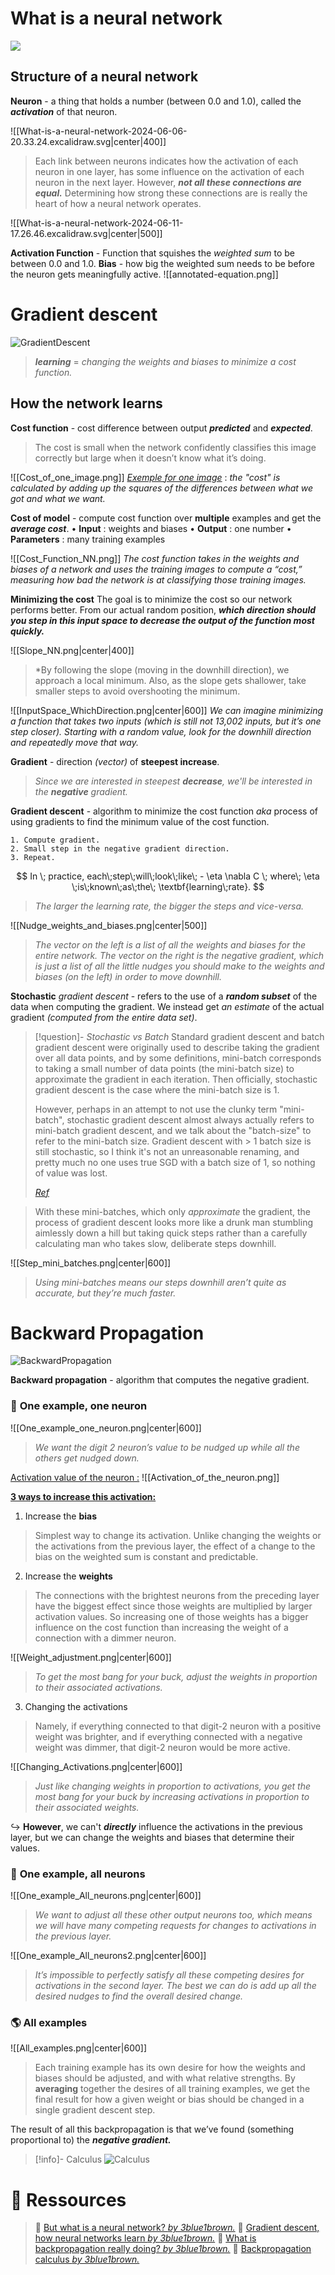 # What is a neural network
![](https://www.youtube.com/watch?v=aircAruvnKk)
## Structure of a neural network

**Neuron** - a thing that holds a number (between 0.0 and 1.0), called the ***activation*** of that neuron.

![[What-is-a-neural-network-2024-06-06-20.33.24.excalidraw.svg|center|400]]
> Each link between neurons indicates how the activation of each neuron in one layer, has some influence on the activation of each neuron in the next layer. However, ***not all these connections are equal.*** Determining how strong these connections are is really the heart of how a neural network operates.

![[What-is-a-neural-network-2024-06-11-17.26.46.excalidraw.svg|center|500]]

**Activation Function** - Function that squishes the *weighted sum* to be between 0.0 and 1.0.
**Bias** - how big the weighted sum needs to be before the neuron gets meaningfully active.
![[annotated-equation.png]]
# Gradient descent
![GradientDescent](https://www.youtube.com/watch?v=IHZwWFHWa-w&list=PLZHQObOWTQDNU6R1_67000Dx_ZCJB-3pi&index=2)

> ***learning*** = _changing the weights and biases to minimize a cost function._
## How the network learns

**Cost function** - cost difference between output ***predicted*** and ***expected***.
> The cost is small when the network confidently classifies this image correctly but large when it doesn’t know what it’s doing.

![[Cost_of_one_image.png]]
<u><i>Exemple for one image</i></u> : *the "cost" is calculated by adding up the squares of the differences between what we got and what we want.*

**Cost of model** - compute cost function over **multiple** examples and get the ***average cost***.
	• **Input** : weights and biases
	• **Output** : one number
	• **Parameters** : many training examples

![[Cost_Function_NN.png]]
*The cost function takes in the weights and biases of a network and uses the training images to compute a “cost,” measuring how bad the network is at classifying those training images.*

**Minimizing the cost**
The goal is to minimize the cost so our network performs better. From our actual random position, ***which direction should you step in this input space to decrease the output of the function most quickly.***

![[Slope_NN.png|center|400]]
>*By following the slope (moving in the downhill direction), we approach a local minimum. Also, as the slope gets shallower, take smaller steps to avoid overshooting the minimum. 

![[InputSpace_WhichDirection.png|center|600]]
*We can imagine minimizing a function that takes two inputs (which is still not 13,002 inputs, but it’s one step closer). Starting with a random value, look for the downhill direction and repeatedly move that way.*

**Gradient** - direction *(vector)* of **steepest increase**.
>_Since we are interested in steepest **decrease**, we'll be interested in the **negative** gradient._

**Gradient descent** - algorithm to minimize the cost function _aka_ process of using gradients to find the minimum value of the cost function.

	1. Compute gradient.
	2. Small step in the negative gradient direction.
	3. Repeat.

$$ In \; practice, each\;step\;will\;look\;like\; - \eta \nabla C \; where\; \eta \;is\;known\;as\;the\; \textbf{learning\;rate}.   $$
> _The larger the learning rate, the bigger the steps and vice-versa._

![[Nudge_weights_and_biases.png|center|500]]
>_The vector on the left is a list of all the weights and biases for the entire network. The vector on the right is the negative gradient, which is just a list of all the little nudges you should make to the weights and biases (on the left) in order to move downhill._

**Stochastic** _gradient descent_ - refers to the use of a ***random subset*** of the data when computing the gradient. We instead get _an estimate_ of the actual gradient _(computed from the entire data set)_. 

> [!question]- *Stochastic vs Batch* 
> Standard gradient descent and batch gradient descent were originally used to describe taking the gradient over all data points, and by some definitions, mini-batch corresponds to taking a small number of data points (the mini-batch size) to approximate the gradient in each iteration. Then officially, stochastic gradient descent is the case where the mini-batch size is 1.
>
>However, perhaps in an attempt to not use the clunky term "mini-batch", stochastic gradient descent almost always actually refers to mini-batch gradient descent, and we talk about the "batch-size" to refer to the mini-batch size. Gradient descent with > 1 batch size is still stochastic, so I think it's not an unreasonable renaming, and pretty much no one uses true SGD with a batch size of 1, so nothing of value was lost.
>
>*[Ref](https://stats.stackexchange.com/questions/337608/stochastic-gradient-descent-vs-mini-batch-size-1)*

> With these mini-batches, which only _approximate_ the gradient, the process of gradient descent looks more like a drunk man stumbling aimlessly down a hill but taking quick steps rather than a carefully calculating man who takes slow, deliberate steps downhill.

![[Step_mini_batches.png|center|600]]
>_Using mini-batches means our steps downhill aren’t quite as accurate, but they’re much faster._
# Backward Propagation

![BackwardPropagation](https://www.youtube.com/watch?v=Ilg3gGewQ5U)

**Backward propagation** - algorithm that computes the negative gradient.

### 🔎 **One example, one neuron**

![[One_example_one_neuron.png|center|600]]
>_We want the digit 2 neuron’s value to be nudged up while all the others get nudged down._

<u>Activation value of the neuron :</u>
![[Activation_of_the_neuron.png]]

<u><b>3 ways to increase this activation:</b></u>
1. Increase the **bias**
> Simplest way to change its activation. Unlike changing the weights or the activations from the previous layer, the effect of a change to the bias on the weighted sum is constant and predictable.

2. Increase the **weights**
> The connections with the brightest neurons from the preceding layer have the biggest effect since those weights are multiplied by larger activation values. So increasing one of those weights has a bigger influence on the cost function than increasing the weight of a connection with a dimmer neuron.

![[Weight_adjustment.png|center|600]]
>_To get the most bang for your buck, adjust the weights in proportion to their associated activations._

3. Changing the activations
> Namely, if everything connected to that digit-2 neuron with a positive weight was brighter, and if everything connected with a negative weight was dimmer, that digit-2 neuron would be more active.

![[Changing_Activations.png|center|600]]
>_Just like changing weights in proportion to activations, you get the most bang for your buck by increasing activations in proportion to their associated weights._

↪️ **However**, we can't ***directly*** influence the activations in the previous layer, but we can change the weights and biases that determine their values.

### 🧩 **One example, all neurons**
![[One_example_All_neurons.png|center|600]]
>_We want to adjust all these other output neurons too, which means we will have many competing requests for changes to activations in the previous layer._

![[One_example_All_neurons2.png|center|600]]
>_It’s impossible to perfectly satisfy all these competing desires for activations in the second layer. The best we can do is add up all the desired nudges to find the overall desired change._

### 🌎 **All examples**

![[All_examples.png|center|600]]

>Each training example has its own desire for how the weights and biases should be adjusted, and with what relative strengths. By **averaging** together the desires of all training examples, we get the final result for how a given weight or bias should be changed in a single gradient descent step.

The result of all this backpropagation is that we’ve found (something proportional to) the ***negative gradient.***

>[!info]- Calculus
>![Calculus](https://www.youtube.com/watch?v=tIeHLnjs5U8)


# 📂 Ressources

>📖 [But what is a neural network? *by 3blue1brown.*](https://www.3blue1brown.com/lessons/neural-networks)
>📖 [Gradient descent, how neural networks learn *by 3blue1brown.*](https://www.3blue1brown.com/lessons/gradient-descent)
>📖 [What is backpropagation really doing? *by 3blue1brown.*](https://www.3blue1brown.com/lessons/backpropagation)
>📖 [Backpropagation calculus *by 3blue1brown.*](https://www.3blue1brown.com/lessons/backpropagation-calculus)